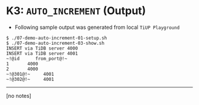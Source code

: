 # K3: `AUTO_INCREMENT` (Output)
+ Following sample output was generated from local `TiUP Playground`
```
$ ./07-demo-auto-increment-01-setup.sh
$ ./07-demo-auto-increment-03-show.sh
INSERT via TiDB server 4000
INSERT via TiDB server 4001
~!@id      from_port@!~
1       4000
2       4000
~!@301@!~     4001
~!@302@!~     4001
```
---------------------------------------------------------------------
[no notes]